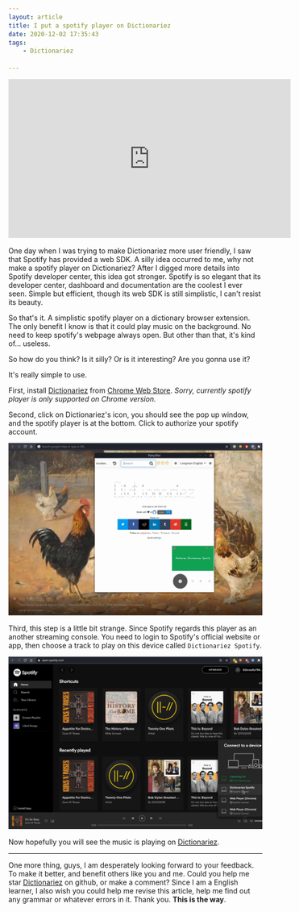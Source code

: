 ```yaml
---
layout: article
title: I put a spotify player on Dictionariez
date: 2020-12-02 17:35:43
tags:
    - Dictionariez

---
```

<iframe width="560" height="315" src="https://www.youtube.com/embed/A5B0ZG4NCjo" frameborder="0" allow="accelerometer; autoplay; clipboard-write; encrypted-media; gyroscope; picture-in-picture" allowfullscreen></iframe>

One day when I was trying to make Dictionariez more user friendly, I saw that Spotify has provided a web SDK. A silly idea occurred to me, why not make a spotify player on Dictionariez? 
After I digged more details into Spotify developer center, this idea got stronger. Spotify is so elegant that its developer center, dashboard and documentation are the coolest I ever seen. Simple but efficient, though its web SDK is still simplistic, I can't resist its beauty.

So that's it. A simplistic spotify player on a dictionary browser extension. The only benefit I know is that it could play music on the background. No need to keep spotify's webpage always open. But other than that, it's kind of... useless.

So how do you think? Is it silly? Or is it interesting? Are you gonna use it?

It's really simple to use.

First, install [Dictionariez] from [Chrome Web Store](https://chrome.google.com/webstore/detail/dictionaries-one-to-rule/diojcfpekhhnndfmggknljpnfpcccbhc). *Sorry, currently spotify player is only supported on Chrome version.*  

Second, click on Dictionariez's icon, you should see the pop up window, and the spotify player is at the bottom. Click to authorize your spotify account.  

![spotify-player screenshot](/img/post/spotify-player.jpg)

Third, this step is a little bit strange. Since Spotify regards this player as an another streaming console. You need to login to Spotify's official website or app, then choose a track to play on this device called `Dictionariez Spotify`.

![spotify-player screenshot](/img/post/spotify-player-2.jpg)


Now hopefully you will see the music is playing on [Dictionariez].


-----

One more thing, guys, I am desperately looking forward to your feedback. To make it better, and benefit others like you and me. Could you help me star [Dictionariez] on github, or make a comment? Since I am a English learner, I also wish you could help me revise this article, help me find out any grammar or whatever errors in it. Thank you. **This is the way**.


[Dictionariez]: https://github.com/pnlpal/dictionaries

